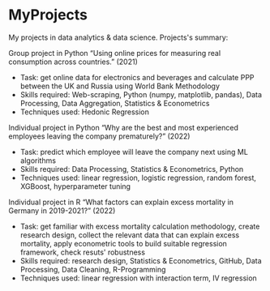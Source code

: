 # MyProjects
My projects in data analytics &amp; data science.
Projects's summary: 

Group project in Python “Using online prices for measuring real consumption across countries.” (2021)
- Task: get online data for electronics and beverages and calculate PPP between the UK and Russia using World Bank Methodology 
- Skills required: Web-scraping, Python (numpy, matplotlib, pandas), Data Processing, Data Aggregation, Statistics & Econometrics
- Techniques used: Hedonic Regression

Individual project in Python “Why are the best and most experienced employees leaving the company prematurely?” (2022)
- Task: predict which employee will leave the company next using ML algorithms
- Skills required: Data Processing, Statistics & Econometrics, Python
- Techniques used: linear regression, logistic regression, random forest, XGBoost, hyperparameter tuning

Individual project in R “What factors can explain excess mortality in Germany in 2019-2021?” (2022)
- Task: get familiar with excess mortality calculation methodology, create research design, collect the relevant data that can explain excess mortality, apply econometric tools to build suitable regression framework, check resuts' robustness
- Skills required: research design, Statistics & Econometrics, GitHub, Data Processing, Data Cleaning, R-Programming
- Techniques used: linear regression with interaction term, IV regression
